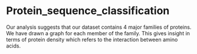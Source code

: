 # Protein_sequence_classification
Our analysis suggests that our dataset contains 4 major families of proteins. We have drawn a graph for each member of the family. This gives insight in terms of protein density which refers to the interaction between amino acids.
